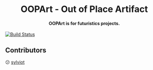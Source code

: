 <h1 align="center">OOPArt - Out of Place Artifact </h1>
<h4 align="center">OOPArt is for futuristics projects.</h4>

[![Build Status](https://travis-ci.com/sylviot/oopart.svg?branch=master)](https://travis-ci.com/sylviot/oopart)


## Contributors
:confused: [sylviot](https://sylvio.com)
